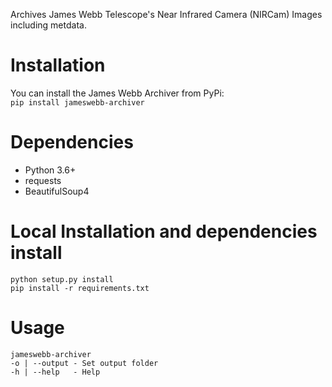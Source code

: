 Archives James Webb Telescope's Near Infrared Camera (NIRCam) Images including metdata.  

# Installation
You can install the James Webb Archiver from PyPi:  
    `pip install jameswebb-archiver`
    
# Dependencies
* Python 3.6+
* requests
* BeautifulSoup4

# Local Installation and dependencies install
    python setup.py install  
    pip install -r requirements.txt  

# Usage
    jameswebb-archiver
    -o | --output - Set output folder
    -h | --help	  - Help
